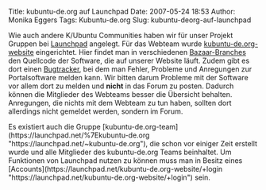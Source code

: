 Title: kubuntu-de.org auf Launchpad
Date: 2007-05-24 18:53
Author: Monika Eggers
Tags: Kubuntu-de.org
Slug: kubuntu-deorg-auf-launchpad

Wie auch andere K/Ubuntu Communities haben wir für unser Projekt Gruppen
bei [Launchpad](http://launchpad.net/ "http://launchpad.net") angelegt. Für das Webteam wurde
[kubuntu-de.org-website](http://launchpad.net/kubuntu-de.org-website/ "http://launchpad.net/kubuntu-de.org-website/") eingerichtet. Hier findet man in verschiedenen
[Bazaar-Branches](https://code.launchpad.net/kubuntu-de.org-website/ "https://code.launchpad.net/kubuntu-de.org-website/") den Quellcode der Software, die auf unserer Website läuft. Zudem
gibt es dort einen
[Bugtracker](https://bugs.launchpad.net/kubuntu-de.org-website/+bugs "https://bugs.launchpad.net/kubuntu-de.org-website/+bugs"), bei dem man Fehler, Probleme und Anregungen zur Portalsoftware
melden kann. Wir bitten darum Probleme mit der Software vor allem dort
zu melden und **nicht** in das Forum zu posten. Dadurch können die
Mitglieder des Webteams besser die Übersicht behalten. Anregungen, die
nichts mit dem Webteam zu tun haben, sollten dort allerdings nicht
gemeldet werden, sondern im Forum.

</p>
<div align="left">

</div>

</p>
Es existiert auch die Gruppe
[kubuntu-de.org-team](https://launchpad.net/%7Ekubuntu-de.org "https://launchpad.net/~kubuntu-de.org"), die schon vor einiger Zeit erstellt wurde und alle Mitglieder
des kubuntu-de.org Teams beinhaltet. Um Funktionen von Launchpad nutzen
zu können muss man in Besitz eines
[Accounts](https://launchpad.net/kubuntu-de.org-website/+login "https://launchpad.net/kubuntu-de.org-website/+login") sein.

</p>
<!--break--><!--break-->
